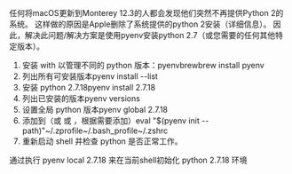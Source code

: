 任何将macOS更新到Monterey 12.3的人都会发现他们突然不再提供Python 2的系统。
这样做的原因是Apple删除了系统提供的python 2安装（详细信息）。
因此，解决此问题/解决方案是使用pyenv安装python 2.7（或您需要的任何其他特定版本）。
1. 安装 with 以管理不同的 python 版本：pyenvbrewbrew install pyenv
2. 列出所有可安装版本pyenv install --list
3. 安装 python 2.7.18pyenv install 2.7.18
4. 列出已安装的版本pyenv versions
5. 设置全局 python 版本pyenv global 2.7.18
6. 添加到（或 或 ，根据需要添加）eval "$(pyenv init --path)"~/.zprofile~/.bash_profile~/.zshrc
7. 重新启动 shell 并检查 python 是否正常工作。


通过执行 pyenv local 2.7.18 来在当前shell初始化 python 2.7.18 环境